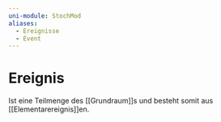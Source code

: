 ```yaml
---
uni-module: StochMod
aliases:
  - Ereignisse
  - Event
---
```

# Ereignis

Ist eine Teilmenge des [[Grundraum]]s und besteht somit aus [[Elementarereignis]]en.
